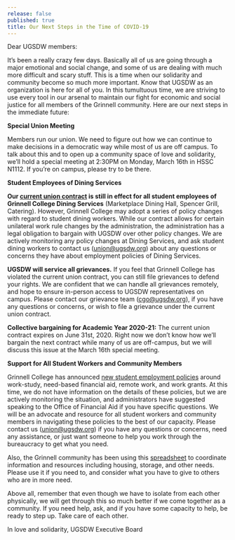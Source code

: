 ```yaml
---
release: false
published: true
title: Our Next Steps in the Time of COVID-19
---
```

Dear UGSDW members:

It’s been a really crazy few days.  Basically all of us are going through a major emotional and social change, and some of us are dealing with much more difficult and scary stuff.  This is a time when our solidarity and community become so much more important. Know that UGSDW as an organization is here for all of you.  In this tumultuous time, we are striving to use every tool in our arsenal to maintain our fight for economic and social justice for all members of the Grinnell community. Here are our next steps in the immediate future:


**Special Union Meeting**

Members run our union. We need to figure out how we can continue to make decisions in a democratic way while most of us are off campus. To talk about this and to open up a community space of love and solidarity, we’ll hold a special meeting at 2:30PM on Monday, March 16th in HSSC N1112.  If you’re on campus, please try to be there.


**Student Employees of Dining Services**

**Our [current union contract](https://www.ugsdw.org/members/contract/) is still in effect for all student employees of Grinnell College Dining Services** (Marketplace Dining Hall, Spencer Grill, Catering). However, Grinnell College may adopt a series of policy changes with regard to student dining workers. While our contract allows for certain unilateral work rule changes by the administration, the administration has a legal obligation to bargain with UGSDW over other policy changes. We are actively monitoring any policy changes at Dining Services, and ask student dining workers to contact us (union@ugsdw.org) about any questions or concerns they have about employment policies of Dining Services. 

**UGSDW will service all grievances.** If you feel that Grinnell College has violated the current union contract, you can still file grievances to defend your rights. We are confident that we can handle all grievances remotely, and hope to ensure in-person access to UGSDW representatives on campus. Please contact our grievance team (cgo@ugsdw.org), if you have any questions or concerns, or wish to file a grievance under the current union contract. 

**Collective bargaining for Academic Year 2020-21:** The current union contract expires on June 31st, 2020. Right now we don’t know how we’ll bargain the next contract while many of us are off-campus, but we will discuss this issue at the March 16th special meeting. 


**Support for All Student Workers and Community Members**

Grinnell College has announced [new student employment policies](https://www.grinnell.edu/campus-life/health-wellness/coronavirus/students/work) around work-study, need-based financial aid, remote work, and  work grants. At this time, we do not have information on the details of these policies, but we are actively monitoring the situation, and administrators have suggested speaking to the Office of Financial Aid if you have specific questions. We will be an advocate and resource for all student workers and community members in navigating these policies to the best of our capacity. Please contact us (union@ugsdw.org) if you have any questions or concerns, need any assistance, or just want someone to help you work through the bureaucracy to get what you need.


Also, the Grinnell community has been using this [spreadsheet](https://docs.google.com/spreadsheets/d/1crcr1WJPzKJAAeVC8jkGS-gP-Ewy5RHCVQihLL96bXw/edit?usp=sharing) to coordinate information and resources including housing, storage, and other needs.  Please use it if you need to, and consider what you have to give to others who are in more need.


Above all, remember that even though we have to isolate from each other physically, we will get through this so much better if we come together as a community.  If you need help, ask, and if you have some capacity to help, be ready to step up.  Take care of each other.


In love and solidarity,
UGSDW Executive Board

